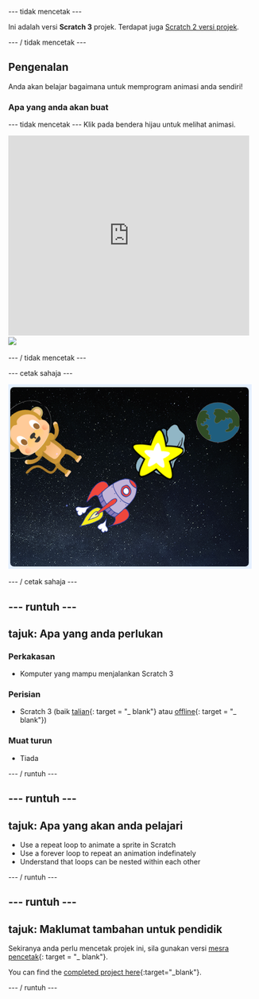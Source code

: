 \--- tidak mencetak \---

Ini adalah versi **Scratch 3** projek. Terdapat juga [Scratch 2 versi projek](https://projects.raspberrypi.org/en/projects/lost-in-space-scratch2).

\--- / tidak mencetak \---

## Pengenalan

Anda akan belajar bagaimana untuk memprogram animasi anda sendiri!

### Apa yang anda akan buat

\--- tidak mencetak \--- Klik pada bendera hijau untuk melihat animasi.

<div class="scratch-preview">
  <iframe allowtransparency="true" width="485" height="402" src="https://scratch.mit.edu/projects/embed/276873231/?autostart=false" frameborder="0" scrolling="no"></iframe>
  <img src="images/space-final.png">
</div>

\--- / tidak mencetak \---

\--- cetak sahaja \---

![Projek lengkap](images/showcase_static.png)

\--- / cetak sahaja \---

## \--- runtuh \---

## tajuk: Apa yang anda perlukan

### Perkakasan

- Komputer yang mampu menjalankan Scratch 3

### Perisian

- Scratch 3 (baik [talian](http://rpf.io/scratchon){: target = "_ blank"} atau [offline](http://rpf.io/scratchoff){: target = "_ blank"})

### Muat turun

- Tiada

\--- / runtuh \---

## \--- runtuh \---

## tajuk: Apa yang akan anda pelajari

- Use a repeat loop to animate a sprite in Scratch
- Use a forever loop to repeat an animation indefinately
- Understand that loops can be nested within each other

\--- / runtuh \---

## \--- runtuh \---

## tajuk: Maklumat tambahan untuk pendidik

Sekiranya anda perlu mencetak projek ini, sila gunakan versi [mesra pencetak](https://projects.raspberrypi.org/en/projects/lost-in-space/print){: target = "_ blank"}.

You can find the [completed project here](http://rpf.io/p/en/lost-in-space-get){:target="_blank"}.

\--- / runtuh \---